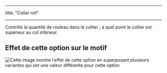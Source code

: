 - - -
title: "Collar roll"
- - -

Contrôle la quantité de rouleau dans le collier ; à quel point le collier est supérieur au col inférieur.

## Effet de cette option sur le motif

![Cette image montre l'effet de cette option en superposant plusieurs variantes qui ont une valeur différente pour cette option](jaeger_collarroll_sample.svg "Effect of this option on the pattern")
